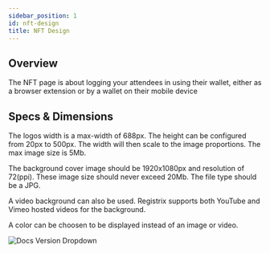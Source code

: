 ```yaml
---
sidebar_position: 1
id: nft-design
title: NFT Design
---
```


## Overview


The NFT page is about logging your attendees in using their wallet, either as a browser extension or by a wallet on their mobile device


## Specs & Dimensions

The logos width is a max-width of 688px.  The height can be configured from 20px to 500px.  The width will then scale to the image proportions.  The max image size is 5Mb.

The background cover image should be 1920x1080px and resolution of 72(ppi).  These image size should never exceed 20Mb.  The file type should be a JPG.

A video background can also be used.  Registrix supports both YouTube and Vimeo hosted videos for the background.

A color can be choosen to be displayed instead of an image or video.

![Docs Version Dropdown](/img/nft/nft-login-page.jpg)





